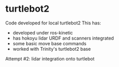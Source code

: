 # turtlebot2
Code developed for local turtlebot2
This has:
* developed under ros-kinetic
* has hokoyu lidar URDF and scanners integrated
* some basic move base commands
* worked with Trinity's turtlebot2 base

Attempt #2: lidar integration onto turtlebot
